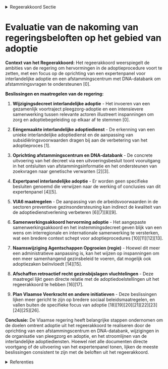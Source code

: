 

<details>
        <summary>Regeerakkoord Sectie </summary>
        <p>1.2.1.2 Adoptie We kenden vijf bewogen jaren binnen het adoptielandschap tijdens de vorige regeer-periode, waarbij we hervormingen door-voerden in zowel de binnenlandse als de interlandelijke adoptie. Uit de hoorzittingen over gedwongen adopties in de jaren ‘70 en ‘80 volgden formele excuses vanuit de Vlaamse overheid en werd meer aandacht geschonken aan ‘afstamming’, onder meer door middel van de oprichting van een afstammingscentrum en bijhorende DNA-databank. Tijdens de komende regeerperiode bouwen we dit centrum verder uit en maken we werk van de data-bank. De evoluties binnen de binnenlandse en interlandelijke adoptie volgen we verder op en sturen we bij waar nodig. Deze Vlaamse regering verbindt zich tot een grondig onderzoek naar adopties en herkomst bij interlandelijke adoptie. Daartoe richten we een expertenpanel voor interlandelijke adoptie op. We bestu-deren de mogelijkheid om dit onderzoek te kaderen in een breder internationaal onderzoek in samenwerking met andere landen. Op basis van de resultaten van deze onderzoeken, nemen we maatregelen om interlandelijke adopties naar Vlaanderen te verbeteren. We blijven oog hebben voor de vereenvou-diging van de adoptieprocedure en de bijhorende kosten. </p>
        </details> 

# Evaluatie van de nakoming van regeringsbeloften op het gebied van adoptie

**Context van het Regeerakkoord:**
Het regeerakkoord weerspiegelt de ambities van de regering om hervormingen in de adoptieprocedure voort te zetten, met een focus op de oprichting van een expertenpanel voor interlandelijke adoptie en een afstammingscentrum met DNA-databank om afstammingsvragen te ondersteunen \[0\].

**Beslissingen en maatregelen van de regering:**

1. **Wijzigingsdecreet interlandelijke adoptie** - Het invoeren van een gezamenlijk voortraject pleegzorg-adoptie en een intensievere samenwerking tussen relevante actoren illustreert inspanningen om zorg en adoptiebegeleiding op elkaar af te stemmen \[0\].

2. **Eéngemaakte interlandelijke adoptiedienst** - De erkenning van een unieke interlandelijke adoptiedienst en de aanpassing van subsidiëringsvoorwaarden dragen bij aan de verbetering van het adoptieproces \[1\].

3. **Oprichting afstammingscentrum en DNA-databank** - De concrete uitvoering van het decreet via een uitvoeringsbesluit toont vooruitgang in het ontsluiten van afstammingsinformatie en het ondersteunen van zoekvragen naar genetische verwanten \[2\]\[3\].

4. **Expertpanel interlandelijke adoptie** - Er worden geen specifieke besluiten genoemd die verwijzen naar de werking of conclusies van dit expertenpanel \[4\]\[5\].

5. **VIA6 maatregelen** - De aanpassing van de arbeidsvoorwaarden in de sectoren preventieve gezinsondersteuning kan indirect de kwaliteit van de adoptiedienstverlening verbeteren \[6\]\[7\]\[8\]\[9\].

6. **Samenwerkingsakkoord hervorming adoptie** - Het aangepaste samenwerkingsakkoord en het instemmingsdecreet geven blijk van een wens om interregionale en internationale samenwerking te versterken, wat een bredere context schept voor adoptieprocedures \[10\]\[11\]\[12\]\[13\].

7. **Naamswijziging Agentschappen Opgroeien (regie)** - Hoewel dit meer een administratieve aanpassing is, kan het wijzen op inspanningen om een meer samenhangend gezinsbeleid te voeren, dat mogelijk ook adoptiezaken beïnvloedt \[14\]\[15\].

8. **Afschaffen retroactief recht gezinsbijslagen vluchtelingen** - Deze maatregel lijkt geen directe relatie met de adoptiedoelstellingen uit het regeerakkoord te hebben \[16\]\[17\].

9. **Plan Vlaamse Veerkracht en andere initiatieven** - Deze beslissingen lijken meer gericht te zijn op bredere sociaal beleidsmaatregelen, en vallen buiten de specifieke focus van adoptie \[18\]\[19\]\[20\]\[21\]\[22\]\[23\]\[24\]\[25\]\[26\].

**Conclusie:**
De Vlaamse regering heeft belangrijke stappen ondernomen om de doelen omtrent adoptie uit het regeerakkoord te realiseren door de oprichting van een afstammingscentrum en DNA-databank, wijzigingen in de organisatie van pleegzorg en adoptie, en het stroomlijnen van de interlandelijke adoptiediensten. Hoewel niet alle documenten directe voortgang of de uitvoering van het expertenpanel tonen, lijken de meeste beslissingen consistent te zijn met de beloften uit het regeerakkoord.

<details>
        <summary> Referenties</summary>
        **[\[0\]](http://themis.vlaanderen.be/id/nieuwsbericht/650169A33605E1AC863BEFEE)** : **(2023-09-15)** Wijzigingsdecreet interlandelijke adoptie: invoering van een gezamenlijk voortraject pleegzorg-adoptie Voorontwerp van decreet tot wijziging van het decreet van 20 januari 2012 houdende regeling van d... 

**[\[1\]](http://themis.vlaanderen.be/id/nieuwsbrief-info/631AE4559531BD6B9732C779)** : **(2022-09-09)** Eéngemaakte interlandelijke adoptiedienst: wijzigingsbesluit Ontwerpbesluit van de Vlaamse Regering tot wijziging van artikel 25, 26 en 27 van het Besluit van de Vlaamse Regering van 24 mei 2019 tot w... 

**[\[2\]](http://themis.vlaanderen.be/id/resource/b7bd3fd0-492a-11ec-94bb-99a9d1e168fe)** : **(2020-02-14)** Oprichting afstammingscentrum en DNA-databank Voorontwerp van besluit van de Vlaamse Regering tot uitvoering van het decreet van 26 april 2019 houdende de oprichting van een afstammingscentrum en een ... 

**[\[3\]](http://themis.vlaanderen.be/id/resource/986586c0-4929-11ec-94bb-99a9d1e168fe)** : **(2020-05-08)** Oprichting afstammingscentrum en DNA-databank Voorontwerp van besluit van de Vlaamse Regering tot uitvoering van het decreet van 26 april 2019 houdende de oprichting van een afstammingscentrum en een ... 

**[\[4\]](http://themis.vlaanderen.be/id/nieuwsbrief-info/612DF033364ED9000800025B)** : **(2021-09-03)** Eindrapport expertenpanel interlandelijke adoptie 

**[\[5\]](http://themis.vlaanderen.be/id/nieuwsbrief-info/613715F8364ED90008000190)** : **(2021-09-10)** Eindrapport expertenpanel interlandelijke adoptie 

**[\[6\]](http://themis.vlaanderen.be/id/nieuwsbrief-info/61B853F0364ED90009001010)** : **(2021-12-17)** VIA6: preventieve gezinsondersteuning en adoptie Voorontwerp van besluit van de Vlaamse Regering tot wijziging van diverse besluiten van de Vlaamse Regering wat betreft de toepassing van de nieuwe maa... 

**[\[7\]](http://themis.vlaanderen.be/id/nieuwsbrief-info/61F131A0D5F0FAFA87AFA589)** : **(2022-01-28)** VIA6: preventieve gezinsondersteuning en adoptie Ontwerpbesluit van de Vlaamse Regering tot wijziging van diverse besluiten van de Vlaamse Regering wat betreft de toepassing van de nieuwe maatregelen ... 

**[\[8\]](http://themis.vlaanderen.be/id/resource/445ade70-492b-11ec-94bb-99a9d1e168fe)** : **(2019-12-20)** Kinderopvang, preventieve gezinsondersteuning en adoptie: nieuwe maatregelen van het Vlaams Intersectoraal Akkoord voor de social profitsectoren Voorontwerp van besluit van de Vlaamse Regering tot wij... 

**[\[9\]](http://themis.vlaanderen.be/id/resource/d1019a40-492a-11ec-94bb-99a9d1e168fe)** : **(2020-02-07)** Kinderopvang, preventieve gezinsondersteuning en adoptie: nieuwe maatregelen van het Vlaams Intersectoraal Akkoord voor de social profitsectoren Voorontwerp van besluit van de Vlaamse Regering tot wij... 

**[\[10\]](http://themis.vlaanderen.be/id/resource/9881fd80-492b-11ec-94bb-99a9d1e168fe)** : **(2019-12-13)** Samenwerkingsakkoord hervorming adoptie   De Vlaamse Regering keurt het gewijzigde samenwerkingsakkoord goed tussen de Federale Staat, de Vlaamse Gemeenschap, de Franse Gemeenschap, de Duitstalige Gem... 

**[\[11\]](http://themis.vlaanderen.be/id/resource/83af7190-492a-11ec-94bb-99a9d1e168fe)** : **(2020-03-06)** Samenwerkingsakkoord hervorming adoptie: voorontwerp instemmingsdecreet   De Vlaamse Regering keurt het gewijzigde samenwerkingsakkoord goed tussen de Federale Staat, de Vlaamse Gemeenschap, de Franse... 

**[\[12\]](http://themis.vlaanderen.be/id/resource/388aa5a0-4929-11ec-94bb-99a9d1e168fe)** : **(2020-05-29)** Samenwerkingsakkoord hervorming adoptie: voorontwerp instemmingsdecreet   Op 6 maart 2020 keurde de Vlaamse Regering het gewijzigde samenwerkingsakkoord goed t ussen de Federale Staat, de Vlaamse Geme... 

**[\[13\]](http://themis.vlaanderen.be/id/resource/d4d45090-8a7a-11ec-b92e-970acd8c80b9)** : **(2020-10-30)** Decreet Wijziging samenwerkingsakkoord adoptie Bekrachtiging en afkondiging van het decreet houdende de instemming met het samenwerkingsakkoord van 18 februari 2020 tot wijziging van het samenwerkings... 

**[\[14\]](http://themis.vlaanderen.be/id/resource/63abc870-4926-11ec-94bb-99a9d1e168fe)** : **(2020-12-04)** Aanpassen besluiten naar aanleiding van naamswijziging Agentschappen Opgroeien (regie) Voorontwerp van besluit van de Vlaamse Regering tot wijziging van diverse besluiten over welzijn, volksgezondheid... 

**[\[15\]](http://themis.vlaanderen.be/id/resource/a8f3c100-4924-11ec-94bb-99a9d1e168fe)** : **(2021-03-12)** Organisatorische eenmaking van de agentschappen Kind en Gezin en Jongerenwelzijn: naamswijziging Opgroeien (regie) Ontwerpbesluit van de Vlaamse Regering tot wijziging van diverse besluiten over welzi... 

**[\[16\]](http://themis.vlaanderen.be/id/resource/9fe17610-492a-11ec-94bb-99a9d1e168fe)** : **(2020-02-21)** Afschaffing retroactief recht gezinsbijslagen vluchtelingen Afschaffing retroactief recht gezinsbijslagen vluchtelingen Voorontwerp van besluit van de Vlaamse Regering tot wijziging van het besluit va... 

**[\[17\]](http://themis.vlaanderen.be/id/resource/bc226420-4929-11ec-94bb-99a9d1e168fe)** : **(2020-04-30)** Afschaffing retroactief recht gezinsbijslagen vluchtelingen Afschaffing retroactief recht gezinsbijslagen vluchtelingen Voorontwerp van besluit van de Vlaamse Regering tot wijziging van het besluit va... 

**[\[18\]](http://themis.vlaanderen.be/id/nieuwsbrief-info/61BC5050364ED900080003E2)** : **(2021-12-17)** Subsidie uitbreiding bevolkingsonderzoek aangeboren aandoeningen 2022   Alle ouders van pasgeboren baby’s in Vlaanderen kunnen in een gedroogd bloedstaal van hun kindje 12 aangeboren aandoeningen late... 

**[\[19\]](http://themis.vlaanderen.be/id/nieuwsbrief-info/60E476D3364ED900080008BB)** : **(2021-07-09)** Plan Vlaamse Veerkracht: Operationalisering integratie erfgoeddatabanken Integratie erfgoeddatabanken  In het kader van het relanceplan 'Vlaamse Veerkracht' hecht de Vlaamse Regering haar goedkeuring ... 

**[\[20\]](http://themis.vlaanderen.be/id/nieuwsbericht/65819D5BE2E2C9E5814C22DF)** : **(2023-12-22)** Fokkerijbesluit van honden en katten: voorwaarden om stambomen af te leveren Voorontwerp van besluit van de Vlaamse Regering over de fokkerij van honden en katten en de voorwaarden om stambomen af te ... 

**[\[21\]](http://themis.vlaanderen.be/id/nieuwsbrief-info/6172640C364ED9000800030A)** : **(2021-10-22)** Wijziging regelgeving Vlaams integratie- en inburgeringsbeleid: hertekening inburgeringstraject Voorontwerp van besluit van de Vlaamse Regering tot wijziging van artikel 1 van het besluit van de Vlaam... 

**[\[22\]](http://themis.vlaanderen.be/id/nieuwsbericht/657829BAE2E2C9E5814C0229)** : **(2023-12-15)** Optimalisatie aanvragen en behandelen van de zorgtoeslag: wijzigingsbesluit Voorontwerp van besluit van de Vlaamse Regering tot wijziging van het besluit van de Vlaamse Regering van 5 oktober 2018 tot... 

**[\[23\]](http://themis.vlaanderen.be/id/nieuwsbrief-info/61B8C011364ED900090015DE)** : **(2021-12-17)** Wijziging regelgeving Vlaams integratie- en inburgeringsbeleid: hertekening inburgeringstraject Ontwerpbesluit van de Vlaamse Regering tot wijziging van artikel 1 van het besluit van de Vlaamse Regeri... 

**[\[24\]](http://themis.vlaanderen.be/id/nieuwsbrief-info/6387581886124BBA17062CA0)** : **(2022-12-02)** Automatisering bewijslast 'leerling met een zorgthuis' Voorontwerp van besluit van de Vlaamse Regering tot wijziging van het besluit van de Vlaamse regering van 17 juni 1997 betreffende de personeelsf... 

**[\[25\]](http://themis.vlaanderen.be/id/nieuwsbrief-info/62AB445394D257C352466A57)** : **(2022-06-17)** Versterking van de lokale dienstverlening Kind en Gezin van Opgroeien als antwoord op het stijgend aantal dossiers ten gevolge van de instroom van Oekraïense vluchtelingengezinnen met jonge kinderen  ... 

**[\[26\]](http://themis.vlaanderen.be/id/nieuwsbericht/645B5D768E8235823F6B750B)** : **(2023-05-12)** Lokale samenwerkingsverbanden doorgaande lijn kinderopvang: afwijkingen Vergunningsbesluit Voorontwerp van besluit van de Vlaamse Regering tot wijziging van het besluit van de Vlaamse Regering van 16 ... 
        </details> 

